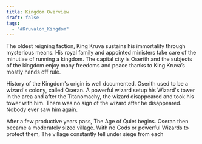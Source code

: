 ```yaml
---
title: Kingdom Overview
draft: false
tags:
  - "#Kruvalon_Kingdom"
---
```


The oldest reigning faction, King Kruva sustains his immortality through mysterious means. His royal family and appointed ministers take care of the minutiae of running a kingdom. The capital city is Oserith and the subjects of the kingdom enjoy many freedoms and peace thanks to King Kruva’s mostly hands off rule.

History of the Kingdom's origin is well documented. Oserith used to be a wizard's colony, called Oseran. A powerful wizard setup his Wizard's tower in the area and after the Titanomachy, the wizard disappeared and took his tower with him. There was no sign of the wizard after he disappeared. Nobody ever saw him again.

After a few productive years pass, The Age of Quiet begins. Oseran then became a moderately sized village. With no Gods or powerful Wizards to protect them, The village constantly fell under siege from each